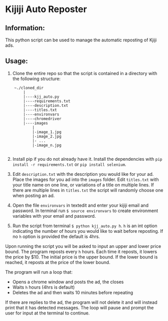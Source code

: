 # Kijiji Auto Reposter

## Information:

This python script can be used to manage the automatic reposting of Kjiji ads.

## Usage:

1. Clone the entire repo so that the script is contained in a directory with the following structure:
```
	~./cloned_dir
		|
		|----kjj_auto.py
		|----requirements.txt
		|----description.txt
		|----titles.txt
		|----environvars
		|----chromedriver
		|----images
			|
			|-image_1.jpg
			|-image_2.jpg
			|- ...
			|-image_n.jpg
			
```
2. Install pip if you do not already have it. Install the dependencies with `pip install -r requirements.txt` or `pip install selenium`. 

3. Edit `description.txt` with the description you would like for your ad. Place the images for you ad into the `images` folder. Edit `titles.txt` with your title name on one line, or variations of a title on multiple lines. If there are multiple lines in `titles.txt` the script will randomly choose one when posting an ad. 

4. Open the file `environvars` in textedit and enter your kijiji email and password. In terminal run `$ source environvars` to create environment variables with your email and password. 

5. Run the script from terminal `$ python kjj_auto.py h`. `h` is an int option indicating the number of hours you would like to wait before reposting. If no `h` option is provided the default is 4hrs. 

Upon running the script you will be asked to input an upper and lower price bound. The program reposts every `h` hours. Each time it reposts, it lowers the price by $10. The initial price is the upper bound. If the lower bound is reached, it reposts at the price of the lower bound.

The program will run a loop that:
- Opens a chrome window and posts the ad, the closes
- Waits `h` hours (4hrs is default)
- Deletes the ad and then waits 10 minutes before repeating

If there are replies to the ad, the program will not delete it and will instead print that it has detected messages. The loop will pause and prompt the user for input at the terminal to continue.



